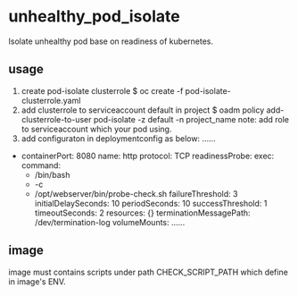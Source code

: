 # unhealthy_pod_isolate
Isolate unhealthy pod base on readiness of kubernetes. 
## usage
1) create pod-isolate clusterrole
$ oc create -f pod-isolate-clusterrole.yaml
2) add clusterrole to serviceaccount default in project
$ oadm policy add-clusterrole-to-user pod-isolate -z default  -n project_name
note: add role to serviceaccount which your pod using.
3) add configuraton in deploymentconfig as below:
......
- containerPort: 8080
  name: http
  protocol: TCP
readinessProbe:
  exec:
    command:
    - /bin/bash
    - -c
    - /opt/webserver/bin/probe-check.sh
  failureThreshold: 3
  initialDelaySeconds: 10
  periodSeconds: 10
  successThreshold: 1
  timeoutSeconds: 2
resources: {}
terminationMessagePath: /dev/termination-log
volumeMounts:
......
## image
image must contains scripts under path CHECK_SCRIPT_PATH which define in image's ENV. 
